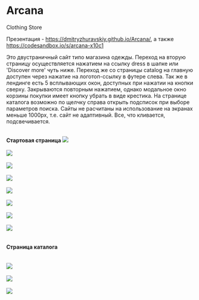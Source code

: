 # Arcana
Clothing Store

Презентация - https://dmitryzhuravskiy.github.io/Arcana/, а также https://codesandbox.io/s/arcana-x10c1

Это двустраничный сайт типо магазина одежды. Переход на вторую страницу осуществляется нажатием на ссылку dress в шапке или 'Discover more' чуть ниже. Переход же со страницы catalog на главную доступен через нажатие на логотоп-ссылку в футере слева. Так же в лендинге есть 5 всплывающих окон, доступных при нажатии на кнопки сверху. Закрываются повторным нажатием, однако модальное окно корзины покупки имеет кнопку убрать в виде крестика. На странице каталога возможно по щелчку справа открыть подсписок при выборе параметров поиска. Сайты не расчитаны на использование на экранах меньше 1000px, т.е. сайт не адаптивный. Все, что кливается, подсвечивается. 
<br /><br />

<b>Стартовая страница</b>
<img src="https://github.com/DmitryZhuravskiy/Arcana/raw/2018-version/image/arkana--1.jpg "/>
<br /><br />
<img src="https://github.com/DmitryZhuravskiy/Arcana/raw/2018-version/image/arkana--2.jpg "/>
<br /><br />
<img src="https://github.com/DmitryZhuravskiy/Arcana/raw/2018-version/image/arkana--3.jpg "/>
<br /><br />
<img src="https://github.com/DmitryZhuravskiy/Arcana/raw/2018-version/image/arkana--4.jpg "/>
<br /><br />
<img src="https://github.com/DmitryZhuravskiy/Arcana/raw/2018-version/image/arkana--5.jpg "/>
<br /><br />
<img src="https://github.com/DmitryZhuravskiy/Arcana/raw/2018-version/image/arkana--6.jpg "/>
<br /><br />
<img src="https://github.com/DmitryZhuravskiy/Arcana/raw/2018-version/image/arkana--7.jpg "/>
<br /><br />
<img src="https://github.com/DmitryZhuravskiy/Arcana/raw/2018-version/image/arkana--8.jpg "/>
<br /><br /><br />
<b>Страница каталога</b>
<br /><br /><br />
<img src="https://github.com/DmitryZhuravskiy/Arcana/raw/2018-version/image/arkana--9.jpg "/>
<br /><br />
<img src="https://github.com/DmitryZhuravskiy/Arcana/raw/2018-version/image/arkana--10.jpg "/>
<br /><br />
<img src="https://github.com/DmitryZhuravskiy/Arcana/raw/2018-version/image/arkana--11.jpg "/>
<br /><br />
